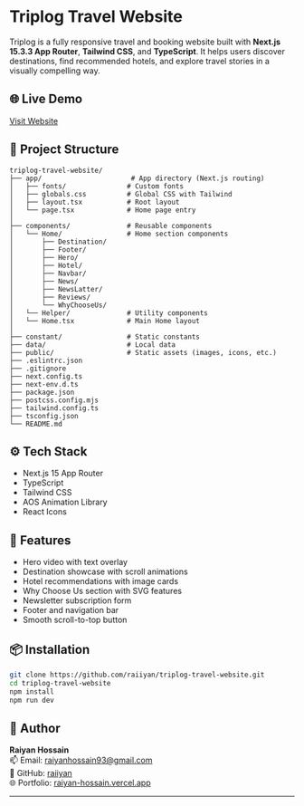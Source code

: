 # Triplog Travel Website

Triplog is a fully responsive travel and booking website built with **Next.js 15.3.3 App Router**, **Tailwind CSS**, and **TypeScript**. It helps users discover destinations, find recommended hotels, and explore travel stories in a visually compelling way.

## 🌐 Live Demo

[Visit Website](https://raiyan-hossain.vercel.app/)

## 📂 Project Structure

```
triplog-travel-website/
├── app/                      # App directory (Next.js routing)
│   ├── fonts/               # Custom fonts
│   ├── globals.css          # Global CSS with Tailwind
│   ├── layout.tsx           # Root layout
│   └── page.tsx             # Home page entry
│
├── components/              # Reusable components
│   └── Home/                # Home section components
│       ├── Destination/
│       ├── Footer/
│       ├── Hero/
│       ├── Hotel/
│       ├── Navbar/
│       ├── News/
│       ├── NewsLatter/
│       ├── Reviews/
│       └── WhyChooseUs/
│   └── Helper/              # Utility components
│   └── Home.tsx             # Main Home layout
│
├── constant/                # Static constants
├── data/                    # Local data
├── public/                  # Static assets (images, icons, etc.)
├── .eslintrc.json
├── .gitignore
├── next.config.ts
├── next-env.d.ts
├── package.json
├── postcss.config.mjs
├── tailwind.config.ts
├── tsconfig.json
└── README.md
```

## ⚙️ Tech Stack

- Next.js 15 App Router
- TypeScript
- Tailwind CSS
- AOS Animation Library
- React Icons

## 🚀 Features

- Hero video with text overlay
- Destination showcase with scroll animations
- Hotel recommendations with image cards
- Why Choose Us section with SVG features
- Newsletter subscription form
- Footer and navigation bar
- Smooth scroll-to-top button

## 📦 Installation

```bash
git clone https://github.com/raiiyan/triplog-travel-website.git
cd triplog-travel-website
npm install
npm run dev
```

## 👤 Author

**Raiyan Hossain**  
📫 Email: [raiyanhossain93@gmail.com](mailto:raiyanhossain93@gmail.com)  
🔗 GitHub: [raiiyan](https://github.com/raiiyan)  
🌐 Portfolio: [raiyan-hossain.vercel.app](https://raiyan-hossain.vercel.app/)

---
